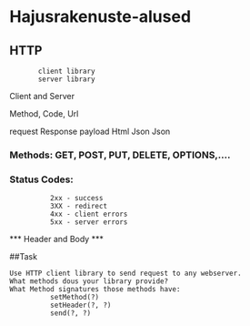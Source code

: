# Hajusrakenuste-alused


## HTTP     

           client library
           server library

Client and Server

Method, Code, Url


request    Response
payload    Html
Json       Json


### Methods: GET, POST, PUT, DELETE, OPTIONS,.... 

### Status Codes: 
```
          2xx - success
          3XX - redirect
          4xx - client errors
          5xx - server errors
```
*** Header and Body ***


##Task

```
Use HTTP client library to send request to any webserver. 
What methods dous your library provide? 
What Method signatures those methods have:
          setMethod(?)
          setHeader(?, ?)
          send(?, ?)
```

